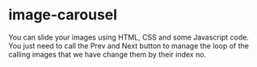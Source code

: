 # image-carousel
You can slide your images using HTML, CSS and some Javascript code. You just need to call the Prev and Next button to manage the loop of the calling images that we have change them by their index no.
